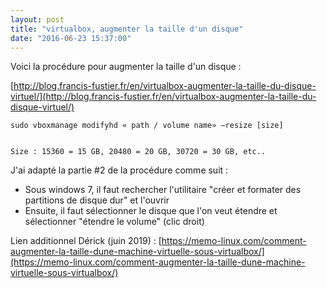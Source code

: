 ```yaml
---
layout: post
title: "virtualbox, augmenter la taille d'un disque"
date: "2016-06-23 15:37:00"
---
```

Voici la procédure pour augmenter la taille d'un disque :

[http://blog.francis-fustier.fr/en/virtualbox-augmenter-la-taille-du-disque-virtuel/](http://blog.francis-fustier.fr/en/virtualbox-augmenter-la-taille-du-disque-virtuel/)


```
sudo vboxmanage modifyhd « path / volume name» –resize [size]


Size : 15360 = 15 GB, 20480 = 20 GB, 30720 = 30 GB, etc..
```

J'ai adapté la partie #2 de la procédure comme suit :



- Sous windows 7, il faut rechercher l'utilitaire "créer et formater des partitions de disque dur" et l'ouvrir
- Ensuite, il faut sélectionner le disque que l'on veut étendre et sélectionner "étendre le volume" (clic droit)


Lien additionnel Dérick (juin 2019) : [https://memo-linux.com/comment-augmenter-la-taille-dune-machine-virtuelle-sous-virtualbox/](https://memo-linux.com/comment-augmenter-la-taille-dune-machine-virtuelle-sous-virtualbox/)
